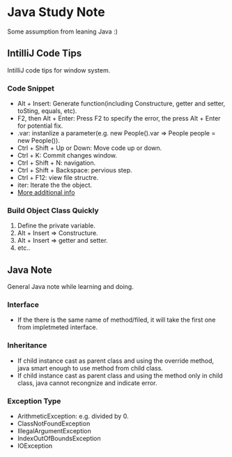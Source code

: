 # Java Study Note
Some assumption from leaning Java :)

## IntilliJ Code Tips

IntilliJ code tips for window system.

### Code Snippet

* Alt + Insert: Generate function(including Constructure, getter and setter, toSting, equals, etc).
* F2, then Alt + Enter: Press F2 to specify the error, the press Alt + Enter for potential fix.
* .var: instanlize a parameter(e.g. new People().var => People people = new People()).
* Ctrl + Shift + Up or Down: Move code up or down.
* Ctrl + K: Commit changes window.
* Ctrl + Shift + N: navigation.
* Ctrl + Shift + Backspace: pervious step.
* Ctrl + F12: view file structre.
* iter: Iterate the the object.
* [More additional info](http://allaboutscala.com/tutorials/chapter-1-getting-familiar-intellij-ide/intellij-keyboard-shortcuts-navigation/)

### Build Object Class Quickly

1. Define the private variable.
2. Alt + Insert => Constructure.
3. Alt + Insert => getter and setter.
4. etc..

## Java Note

General Java note while learning and doing.

### Interface

* If the there is the same name of method/filed, it will take the first one from impletmeted interface.

### Inheritance

* If child instance cast as parent class and using the override method, java smart enough to use method from child class.
* If child instance cast as parent class and using the method only in child class, java cannot recongnize and indicate error.


### Exception Type

* ArithmeticException: e.g. divided by 0.
* ClassNotFoundException
* IllegalArgumentException
* IndexOutOfBoundsException
* IOException